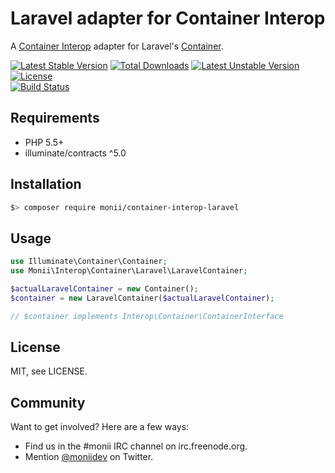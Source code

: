 Laravel adapter for Container Interop
=====================================

A [Container Interop](https://github.com/container-interop/container-interop) adapter for Laravel's [Container](http://laravel.com/docs/master/container).

[![Latest Stable Version](https://poser.pugx.org/monii/container-interop-laravel/v/stable)](https://packagist.org/packages/monii/container-interop-laravel)
[![Total Downloads](https://poser.pugx.org/monii/container-interop-laravel/downloads)](https://packagist.org/packages/monii/container-interop-laravel)
[![Latest Unstable Version](https://poser.pugx.org/monii/container-interop-laravel/v/unstable)](https://packagist.org/packages/monii/container-interop-laravel)
[![License](https://poser.pugx.org/monii/container-interop-laravel/license)](https://packagist.org/packages/monii/container-interop-laravel)
<br>
[![Build Status](https://travis-ci.org/monii/monii-container-interop-laravel.svg?branch=master)](https://travis-ci.org/monii/monii-container-interop-laravel)


Requirements
------------

 * PHP 5.5+
 * illuminate/contracts ^5.0


Installation
------------

```bash
$> composer require monii/container-interop-laravel
```


Usage
-----

```php
use Illuminate\Container\Container;
use Monii\Interop\Container\Laravel\LaravelContainer;

$actualLaravelContainer = new Container();
$container = new LaravelContainer($actualLaravelContainer);

// $container implements Interop\Container\ContainerInterface
```

License
-------

MIT, see LICENSE.


Community
---------

Want to get involved? Here are a few ways:

 * Find us in the #monii IRC channel on irc.freenode.org.
 * Mention [@moniidev](https://twitter.com/moniidev) on Twitter.
